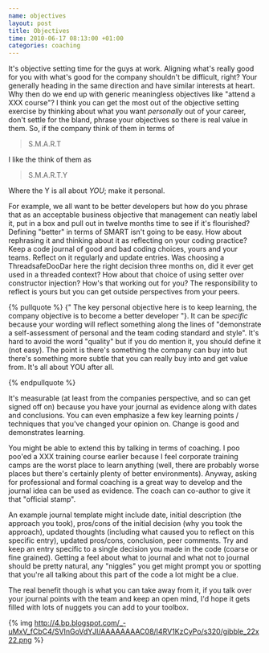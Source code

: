 ```yaml
---
name: objectives
layout: post
title: Objectives
time: 2010-06-17 08:13:00 +01:00
categories: coaching
---
```


It's objective setting time for the guys at work. Aligning what's really good for you with what's good for the company shouldn't be difficult, right? Your generally heading in the same direction and have similar interests at heart. Why then do we end up with generic meaningless objectives like "attend a XXX course"? I think you can get the most out of the objective setting exercise by thinking about what you want _personally_ out of your career, don't settle for the bland, phrase your objectives so there is real value in them. So, if the company think of them in terms of
  
> S.M.A.R.T

I like the think of them as

> S.M.A.R.T.Y
  
Where the Y is all about _YOU_; make it personal.

<!-- more -->

For example, we all want to be better developers but how do you phrase that as
an acceptable business objective that management can neatly label it, put in a
box and pull out in twelve months time to see if it's flourished? Defining
"better" in terms of SMART isn't going to be easy. How about rephrasing it and
thinking about it as reflecting on your coding practice? Keep a code journal
of good and bad coding choices, yours and your teams. Reflect on it regularly
and update entries. Was choosing a ThreadsafeDooDar here the right decision
three months on, did it ever get used in a threaded context? How about that
choice of using setter over constructor injection? How's that working out for
you? The responsibility to reflect is yours but you can get outside
perspectives from your peers.

  
{% pullquote %}
{" The key personal objective here is to keep learning, the company objective is to become a better developer "}. It can be _specific_ because your wording will
reflect something along the lines of "demonstrate a self-assessment of
personal and the team coding standard and style". It's hard to avoid the word
"quality" but if you do mention it, you should define it (not easy). The point
is there's something the company can buy into but there's something more
subtle that you can really buy into and get value from. It's all about YOU
after all.

{% endpullquote %}

  
It's measurable (at least from the companies perspective, and so can get
signed off on) because you have your journal as evidence along with dates and
conclusions. You can even emphasize a few key learning points / techniques
that you've changed your opinion on. Change is good and demonstrates learning.

  
You might be able to extend this by talking in terms of coaching. I poo poo'ed
a XXX training course earlier because I feel corporate training camps are the
worst place to learn anything (well, there are probably worse places but
there's certainly plenty of better environments). Anyway, asking for
professional and formal coaching is a great way to develop and the journal
idea can be used as evidence. The coach can co-author to give it that
"official stamp".

  
An example journal template might include date, initial description (the
approach you took), pros/cons of the initial decision (why you took the
approach), updated thoughts (including what caused you to reflect on this
specific entry), updated pros/cons, conclusion, peer comments. Try and keep an
entry specific to a single decision you made in the code (coarse or fine
grained). Getting a feel about what to journal and what not to journal should
be pretty natural, any "niggles" you get might prompt you or spotting that
you're all talking about this part of the code a lot might be a clue.

  
The real benefit though is what you can take away from it, if you talk over
your journal points with the team and keep an open mind, I'd hope it gets
filled with lots of nuggets you can add to your toolbox.

  
  

{% img http://4.bp.blogspot.com/_-uMxV_fCbC4/SVInGoVdYJI/AAAAAAAAC08/I4RV1KzCyPo/s320/gibble_22x22.png %}


